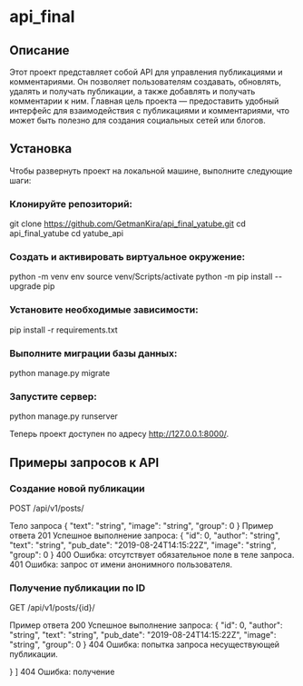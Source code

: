 # api_final
## Описание
Этот проект представляет собой API для управления публикациями и комментариями. Он позволяет пользователям создавать, обновлять, удалять и получать публикации, а также добавлять и получать комментарии к ним. Главная цель проекта — предоставить удобный интерфейс для взаимодействия с публикациями и комментариями, что может быть полезно для создания социальных сетей или блогов.

## Установка
Чтобы развернуть проект на локальной машине, выполните следующие шаги:

### Клонируйте репозиторий:
   git clone https://github.com/GetmanKira/api_final_yatube.git
   cd api_final_yatube
   cd yatube_api
### Cоздать и активировать виртуальное окружение:

python -m venv env
source venv/Scripts/activate
python -m pip install --upgrade pip

### Установите необходимые зависимости:
pip install -r requirements.txt

### Выполните миграции базы данных:
python manage.py migrate

### Запустите сервер:
python manage.py runserver

Теперь проект доступен по адресу http://127.0.0.1:8000/.

## Примеры запросов к API

### Создание новой публикации
POST /api/v1/posts/

Тело запроса
{
  "text": "string",
  "image": "string",
  "group": 0
}
Пример ответа
201 Успешное выполнение запроса:
{
  "id": 0,
  "author": "string",
  "text": "string",
  "pub_date": "2019-08-24T14:15:22Z",
  "image": "string",
  "group": 0
}
400 Ошибка: отсутствует обязательное поле в теле запроса.
401 Ошибка: запрос от имени анонимного пользователя.


### Получение публикации по ID
GET /api/v1/posts/{id}/

Пример ответа
200 Успешное выполнение запроса:
{
  "id": 0,
  "author": "string",
  "text": "string",
  "pub_date": "2019-08-24T14:15:22Z",
  "image": "string",
  "group": 0
}
404 Ошибка: попытка запроса несуществующей публикации.

  }
]
404 Ошибка: получение
